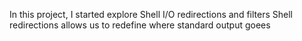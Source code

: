 In this project, I started explore Shell I/O redirections and filters
Shell redirections allows us to redefine where standard output goees
